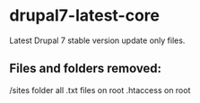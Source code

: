 drupal7-latest-core
===================

Latest Drupal 7 stable version update only files.

Files and folders removed:
--------------------------

/sites folder
all .txt files on root
.htaccess on root
